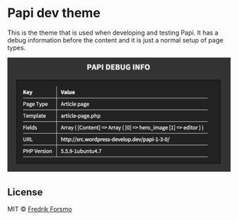 # Papi dev theme

This is the theme that is used when developing and testing Papi.
It has a debug information before the content and it is just a normal setup of page types.

![](screenshot.png)

## License

MIT © [Fredrik Forsmo](https://github.com/frozzare)

